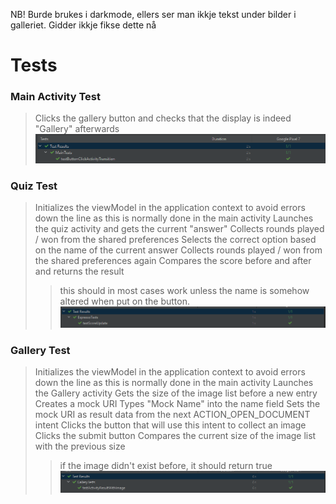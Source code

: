 NB! Burde brukes i darkmode, ellers ser man ikkje tekst under bilder i galleriet. Gidder ikkje fikse dette nå

# Tests
### Main Activity Test
> Clicks the gallery button and checks that the display is indeed "Gallery" afterwards
![MainActivity Test Result](MainActivityTestResult.png)
### Quiz Test
> Initializes the viewModel in the application context to avoid errors down the line as this is normally done in the main activity
> Launches the quiz activity and gets the current "answer"
> Collects rounds played / won from the shared preferences
> Selects the correct option based on the name of the current answer
> Collects rounds played / won from the shared preferences again
> Compares the score before and after and returns the result
>> this should in most cases work unless the name is somehow altered when put on the button.
![Quiz Test Result](QuizTestResult.png)
### Gallery Test
> Initializes the viewModel in the application context to avoid errors down the line as this is normally done in the main activity
> Launches the Gallery activity
> Gets the size of the image list before a new entry
> Creates a mock URI
> Types "Mock Name" into the name field
> Sets the mock URI as result data from the next ACTION_OPEN_DOCUMENT intent
> Clicks the button that will use this intent to collect an image
> Clicks the submit button
> Compares the current size of the image list with the previous size
>> if the image didn't exist before, it should return true
![Gallery Test Result](GalleryTestResult.png)
